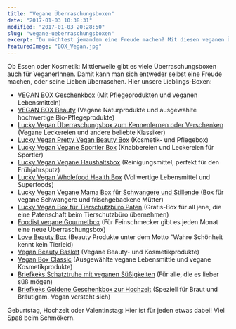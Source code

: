 ```yaml
---
title: "Vegane Überraschungsboxen"
date: "2017-01-03 10:38:31"
modified: "2017-01-03 20:28:50"
slug: "vegane-ueberraschungsboxen"
excerpt: "Du möchtest jemandem eine Freude machen? Mit diesen veganen Überraschungsboxen gelingt es Dir bestimmt! "
featuredImage: "BOX_Vegan.jpg"
---
```


Ob Essen oder Kosmetik: Mittlerweile gibt es viele Überraschungsboxen auch für VeganerInnen. Damit kann man sich entweder selbst eine Freude machen, oder seine Lieben überraschen. Hier unsere Lieblings-Boxen:

*   [VEGAN BOX Geschenkbox](http://www.vegan-box.de/geschenk-box/geschenkbox-bestellen/1073/vegan-box-geschenkbox) (Mit Pflegeprodukten und veganen Lebensmitteln)
*   [VEGAN BOX Beauty](http://www.vegan-box.de/578/vegan-box-beauty) (Vegane Naturprodukte und ausgewählte hochwertige Bio-Pflegeprodukte)
*   [Lucky Vegan Überraschungsbox zum Kennenlernen oder Verschenken](https://www.lucky-vegan.com/ueberraschungsbox-zum-kennenlernen) (Vegane Leckereien und andere beliebte Klassiker)
*   [Lucky Vegan Pretty Vegan Beauty Box](https://www.lucky-vegan.com/pretty-vegan-beauty-box-sommer-edition) (Kosmetik- und Pflegebox)
*   [Lucky Vegan Vegane Sportler Box](https://www.lucky-vegan.com/vegane-sportlerbox) (Knabbereien und Leckereien für Sportler)
*   [Lucky Vegan Vegane Haushaltsbox](https://www.lucky-vegan.com/detail/index/sArticle/192) (Reinigungsmittel, perfekt für den Frühjahrsputz)
*   [Lucky Vegan Wholefood Health Box](https://www.lucky-vegan.com/wholefood-health-box) (Vollwertige Lebensmittel und Superfoods)
*   [Lucky Vegan Vegane Mama Box für Schwangere und Stillende](https://www.lucky-vegan.com/vegan-mama-box-fuer-schwangere-und-stillende) (Box für vegane Schwangere und frischgebackene Mütter)
*   [Lucky Vegan Box für Tierschutzbüro Paten](https://www.lucky-vegan.com/detail/index/sArticle/197) (Gratis-Box für all jene, die eine Patenschaft beim Tierschutzbüro übernehmen)
*   [Foodist vegane Gourmetbox](https://foodist.de/shop/themen/in-der-gourmet-box) (Für Feinschmecker gibt es jeden Monat eine neue Überraschungsbox)
*   [Love Beauty Box](https://www.love-beauty-box.de/) (Beauty Produkte unter dem Motto "Wahre Schönheit kennt kein Tierleid)
*   [Vegan Beauty Basket](http://www.veganbeautybasket.com/index.php/de/vegan-beauty-basket-abonnements) (Vegane Beauty- und Kosmetikprodukte)
*   [Vegan Box Classic](http://www.abo-boxen.de/abo-box/vegan-box/) (Ausgewählte vegane Lebensmittle und vegane Kosmetikprodukte)
*   [Briefkeks Schatztruhe mit veganen Süßigkeiten](https://briefkeks.de/vegan-zum-verschenken/schatztruhe-mit-veganen-suessigkeiten.html) (Für alle, die es lieber süß mögen)
*   [Briefkeks Goldene Geschenkbox zur Hochzeit](https://briefkeks.de/vegan-zum-verschenken/goldene-geschenkbox-zur-hochzeit.html) (Speziell für Braut und Bräutigam. Vegan versteht sich)

Geburtstag, Hochzeit oder Valentinstag: Hier ist für jeden etwas dabei! Viel Spaß beim Schmökern.